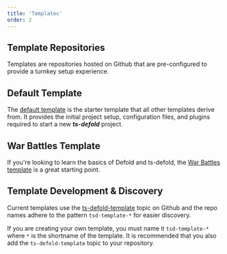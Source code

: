 ```yaml
---
title: 'Templates'
order: 2
---
```


## Template Repositories

Templates are repositories hosted on Github that are pre-configured to provide a 
turnkey setup experience.

## Default Template
The [default template](https://github.com/ts-defold/tsd-template) is the starter 
template that all other templates derive from. It provides the initial project setup, 
configuration files, and plugins required to start a new ***ts-defold*** project.

## War Battles Template
If you're looking to learn the basics of Defold and ts-defold, the 
[War Battles template](https://github.com/ts-defold/tsd-template-war-battles) is a great starting point.

## Template Development & Discovery
Current templates use the [ts-defold-template](https://github.com/topics/ts-defold-template) 
topic on Github and the repo names adhere to the pattern `tsd-template-*` for easier 
discovery.

If you are creating your own template, you must name it `tsd-template-*` 
where `*` is the shortname of the template. It is recommended that you also add 
the `ts-defold-template` topic to your repository.
